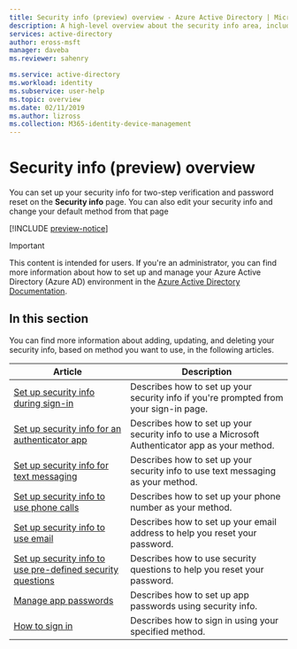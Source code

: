 ```yaml
---
title: Security info (preview) overview - Azure Active Directory | Microsoft Docs
description: A high-level overview about the security info area, including links to other articles about the feature.
services: active-directory
author: eross-msft
manager: daveba
ms.reviewer: sahenry

ms.service: active-directory
ms.workload: identity
ms.subservice: user-help
ms.topic: overview
ms.date: 02/11/2019
ms.author: lizross
ms.collection: M365-identity-device-management
---
```


# Security info (preview) overview
You can set up your security info for two-step verification and password reset on the **Security info** page. You can also edit your security info and change your default method from that page

[!INCLUDE [preview-notice](../../../includes/active-directory-end-user-preview-notice-security-info.md)]

>[!Important]
>This content is intended for users. If you're an administrator, you can find more information about how to set up and manage your Azure Active Directory (Azure AD) environment in the [Azure Active Directory Documentation](https://docs.microsoft.com/azure/active-directory).

## In this section
You can find more information about adding, updating, and deleting your security info, based on method you want to use, in the following articles.

|Article |Description |
|------|------------|
|[Set up security info during sign-in](security-info-setup-signin.md)|Describes how to set up your security info if you're prompted from your sign-in page.|
|[Set up security info for an authenticator app](security-info-setup-auth-app.md)|Describes how to set up your security info to use a Microsoft Authenticator app as your method.|
|[Set up security info for text messaging](security-info-setup-text-msg.md)|Describes how to set up your security info to use text messaging as your method.|
|[Set up security info to use phone calls](security-info-setup-phone-number.md)| Describes how to set up your phone number as your method.|
|[Set up security info to use email](security-info-setup-email.md)|Describes how to set up your email address to help you reset your password.|
|[Set up security info to use pre-defined security questions](security-info-setup-questions.md)|Describes how to use security questions to help you reset your password.|
|[Manage app passwords](security-info-app-passwords.md)|Describes how to set up app passwords using security info.|
|[How to sign in](user-help-sign-in.md)|Describes how to sign in using your specified method.|
